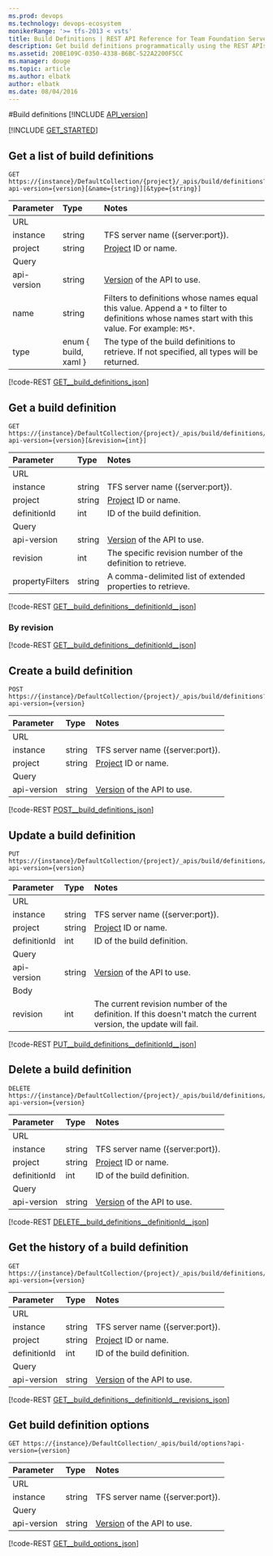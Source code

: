 ```yaml
---
ms.prod: devops
ms.technology: devops-ecosystem
monikerRange: '>= tfs-2013 < vsts'
title: Build Definitions | REST API Reference for Team Foundation Server
description: Get build definitions programmatically using the REST APIs for Team Foundation Server.
ms.assetid: 20BE109C-0350-4338-B6BC-522A2200F5CC
ms.manager: douge
ms.topic: article
ms.author: elbatk
author: elbatk
ms.date: 08/04/2016
---
```


#Build definitions
[!INCLUDE [API_version](../_data/version2.md)]

[!INCLUDE [GET_STARTED](../_data/get-started.md)]

## Get a list of build definitions

```no-highlight
GET https://{instance}/DefaultCollection/{project}/_apis/build/definitions?api-version={version}[&name={string}][&type={string}]
```

| Parameter     | Type                 | Notes
|:--------------|:---------------------|:------------
| URL
| instance      | string               | TFS server name ({server:port}).
| project       | string               | [Project](../tfs/projects.md) ID or name.
| Query
| api-version   | string               | [Version](../../concepts/rest-api-versioning.md) of the API to use.
| name          | string               | Filters to definitions whose names equal this value. Append a `*` to filter to definitions whose names start with this value. For example: `MS*`.
| type          | enum { build, xaml } | The type of the build definitions to retrieve. If not specified, all types will be returned.

[!code-REST [GET__build_definitions_json](./_data/definitions/GET__build_definitions.json)]

## Get a build definition

```no-highlight
GET https://{instance}/DefaultCollection/{project}/_apis/build/definitions/{definitionId}?api-version={version}[&revision={int}]
```

| Parameter    | Type   | Notes
|:-------------|:-------|:------------
| URL
| instance     | string | TFS server name ({server:port}).
| project      | string | [Project](../tfs/projects.md) ID or name.
| definitionId | int    | ID of the build definition.
| Query
| api-version  | string | [Version](../../concepts/rest-api-versioning.md) of the API to use.
| revision     | int    | The specific revision number of the definition to retrieve.
| propertyFilters | string | A comma-delimited list of extended properties to retrieve.

[!code-REST [GET__build_definitions__definitionId__json](./_data/definitions/GET__build_definitions__definitionId_.json)]

### By revision
[!code-REST [GET__build_definitions__definitionId__json](./_data/definitions/GET__build_definitions__definitionId__revision-_revision_.json)]

<a name="createabuilddefinition" />

## Create a build definition

```no-highlight
POST https://{instance}/DefaultCollection/{project}/_apis/build/definitions?api-version={version}
```

| Parameter     | Type                 | Notes
|:--------------|:---------------------|:------------
| URL
| instance      | string               | TFS server name ({server:port}).
| project       | string               | [Project](../tfs/projects.md) ID or name.
| Query
| api-version   | string               | [Version](../../concepts/rest-api-versioning.md) of the API to use.

[!code-REST [POST__build_definitions_json](./_data/definitions/POST__build_definitions.json)]


## Update a build definition

```no-highlight
PUT https://{instance}/DefaultCollection/{project}/_apis/build/definitions/{definitionId}?api-version={version}
```

| Parameter     | Type                 | Notes
|:--------------|:---------------------|:------------
| URL
| instance      | string               | TFS server name ({server:port}).
| project       | string               | [Project](../tfs/projects.md) ID or name.
| definitionId  | int                  | ID of the build definition.
| Query
| api-version   | string               | [Version](../../concepts/rest-api-versioning.md) of the API to use.
| Body
| revision      | int                  | The current revision number of the definition. If this doesn't match the current version, the update will fail.

[!code-REST [PUT__build_definitions__definitionId__json](./_data/definitions/PUT__build_definitions__definitionId_.json)]


## Delete a build definition

```no-highlight
DELETE https://{instance}/DefaultCollection/{project}/_apis/build/definitions/{definitionId}?api-version={version}
```

| Parameter     | Type                 | Notes
|:--------------|:---------------------|:------------
| URL
| instance      | string               | TFS server name ({server:port}).
| project       | string               | [Project](../tfs/projects.md) ID or name.
| definitionId  | int                  | ID of the build definition.
| Query
| api-version   | string               | [Version](../../concepts/rest-api-versioning.md) of the API to use.

[!code-REST [DELETE__build_definitions__definitionId__json](./_data/definitions/DELETE__build_definitions__definitionId_.json)]


## Get the history of a build definition

```no-highlight
GET https://{instance}/DefaultCollection/{project}/_apis/build/definitions/{definitionId}/revisions?api-version={version}
```

| Parameter    | Type   | Notes
|:-------------|:-------|:------------
| URL
| instance     | string | TFS server name ({server:port}).
| project      | string | [Project](../tfs/projects.md) ID or name.
| definitionId | int    | ID of the build definition.
| Query
| api-version  | string | [Version](../../concepts/rest-api-versioning.md) of the API to use.

[!code-REST [GET__build_definitions__definitionId__revisions_json](./_data/definitions/GET__build_definitions__definitionId__revisions.json)]

## Get build definition options

```no-highlight
GET https://{instance}/DefaultCollection/_apis/build/options?api-version={version}
```

| Parameter    | Type   | Notes
|:-------------|:-------|:------------
| URL
| instance     | string | TFS server name ({server:port}).
| Query
| api-version  | string | [Version](../../concepts/rest-api-versioning.md) of the API to use.

[!code-REST [GET__build_options_json](./_data/definitions/GET__build_options.json)]